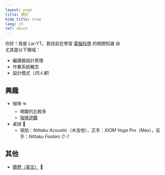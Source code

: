 ```yaml
---
layout: page
title: 關於
hide_title: true
lang: zh
ref: about
---
```


你好！我是 Lai-YT。我目前在學習 [電腦科學](https://zh.m.wikipedia.org/zh-tw/%E8%AE%A1%E7%AE%97%E6%9C%BA%E7%A7%91%E5%AD%A6) 的相關知識 :smile: \
尤其是以下領域：

- 編譯器設計原理
- 作業系統概念
- 設計模式（_四人幫_）

## 興趣

- 咖啡 :coffee:
  - 喝酸的比較多
  - [咖啡評鑑](/zh/coffee-review.html)
- 桌球 :ping_pong:
  - 球拍：_Nittaku Acoustic_（木吉他），正手：_XIOM Vega Pro_（Max），反手：_Nittaku Fastarc C-1_

## 其他

- [簡歷（英文）](/assets/files/resume.pdf) :page_with_curl:
